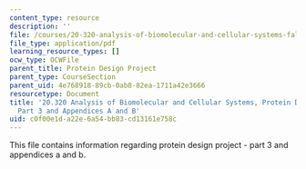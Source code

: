```yaml
---
content_type: resource
description: ''
file: /courses/20-320-analysis-of-biomolecular-and-cellular-systems-fall-2012/c0f00e1da22e6a54bb83cd13161e758c_MIT20_320F12_Pr_De_Pro_Pa3.pdf
file_type: application/pdf
learning_resource_types: []
ocw_type: OCWFile
parent_title: Protein Design Project
parent_type: CourseSection
parent_uid: 4e768918-89cb-0ab8-82ea-1711a42e3666
resourcetype: Document
title: '20.320 Analysis of Biomolecular and Cellular Systems, Protein Design Project:
  Part 3 and Appendices A and B'
uid: c0f00e1d-a22e-6a54-bb83-cd13161e758c
---
```

This file contains information regarding protein design project - part 3 and appendices a and b.
